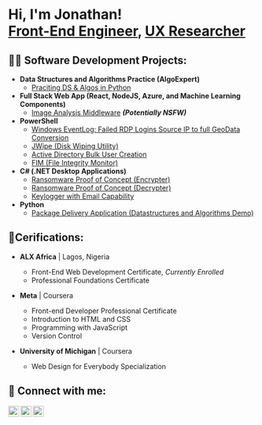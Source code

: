 <h1>Hi, I'm Jonathan! <br/><a href="https://github.com/abiola0x">Front-End Engineer</a>, <a href="https://www.linkedin.com/in/jonathan-amu/">UX Researcher</a></h1>

<h2>👨‍💻 Software Development Projects:</h2>

- <b>Data Structures and Algorithms Practice (AlgoExpert)</b>
  - [Praciting DS & Algos in Python](https://github.com/joshmadakor1/Algorithms-Practice)
- <b>Full Stack Web App (React, NodeJS, Azure, and Machine Learning Components)</b>
  - [Image Analysis Middleware](https://github.com/joshmadakor1/4chan-Image-Analysis-Middleware-C964) <b><i>(Potentially NSFW)</b></i>
- <b>PowerShell</b>
  - [Windows EventLog: Failed RDP Logins Source IP to full GeoData Conversion](https://github.com/joshmadakor1/Sentinel-Lab)
  - [JWipe (Disk Wiping Utility)](https://github.com/joshmadakor1/Jwipe.PowerShell)
  - [Active Directory Bulk User Creation](https://github.com/joshmadakor1/AD_PS)
  - [FIM (File Integrity Monitor)](https://github.com/joshmadakor1/PowerShell-Integrity-FIM)
- <b>C# (.NET Desktop Applications)</b>
  - [Ransomware Proof of Concept (Encrypter)](https://github.com/joshmadakor1/EncrypterPOC)
  - [Ransomware Proof of Concept (Decrypter)](https://github.com/joshmadakor1/DecrypterPOC)
  - [Keylogger with Email Capability](https://github.com/joshmadakor1/Key-Logger-With-Email)
- <b>Python</b>
  - [Package Delivery Application (Datastructures and Algorithms Demo)](https://github.com/joshmadakor1/Package-Delivery-Pathfinding-Algorithm)

<h2>📜Cerifications:</h2>

- <b>ALX Africa</b> | Lagos, Nigeria
  - Front-End Web Development Certificate, <i>Currently Enrolled</i>
  - Professional Foundations Certificate

- <b>Meta</b> | Coursera
  - Front-end Developer Professional Certificate
  - Introduction to HTML and CSS
  - Programming with JavaScript
  - Version Control

- <b>University of Michigan</b> | Coursera
  - Web Design for Everybody Specialization

<h2> 🤳 Connect with me:</h2>

[<img align="left" alt="abiola_0x | X" width="22px" src="https://img.icons8.com/?size=100&id=phOKFKYpe00C&format=png&color=000000" />][x]
[<img align="left" alt="abiola_0x | LinkedIn" width="22px" src="https://cdn.jsdelivr.net/npm/simple-icons@v3/icons/linkedin.svg" />][linkedin]
[<img align="left" alt="abiola_0x | Instagram" width="22px" src="https://cdn.jsdelivr.net/npm/simple-icons@v3/icons/instagram.svg" />][instagram]

[x]: https://x.com/abiola_0x
[instagram]: https://www.instagram.com/abiola_0x
[linkedin]: https://linkedin.com/in/jonathan-amu


